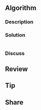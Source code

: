 ## Algorithm

[]()

### Description

### Solution

```java

```

### Discuss

## Review


## Tip


## Share
